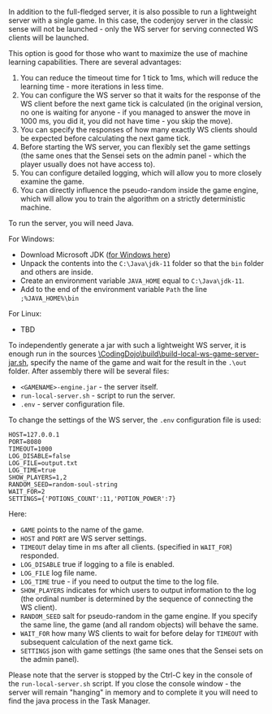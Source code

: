 In addition to the full-fledged server, it is also possible to run a lightweight
server with a single game. In this case, the codenjoy server in
the classic sense will not be launched - only the WS server for
serving connected WS clients will be launched.

This option is good for those who want to maximize the use of
machine learning capabilities. There are several advantages:
1. You can reduce the timeout time for 1 tick to 1ms, which will reduce the learning time -
   more iterations in less time.
2. You can configure the WS server so that it waits for the response of the WS client before
   the next game tick is calculated (in the original version, no one is waiting for anyone -
   if you managed to answer the move in 1000 ms, you did it, you did not have time - you skip the move).
3. You can specify the responses of how many exactly WS clients should be expected before calculating
   the next game tick.
4. Before starting the WS server, you can flexibly set the game settings
   (the same ones that the Sensei sets on the admin panel - which the player usually does not have access to).
5. You can configure detailed logging, which will allow you to more closely examine the game.
6. You can directly influence the pseudo-random inside the game engine, which
   will allow you to train the algorithm on a strictly deterministic machine.

To run the server, you will need Java.

For Windows:
- Download Microsoft JDK ([for Windows here](https://aka.ms/download-jdk/microsoft-jdk-11.0.11.9.1-windows-x64.zip))
- Unpack the contents into the `C:\Java\jdk-11` folder so that the `bin` folder and others are inside.
- Create an environment variable `JAVA_HOME` equal to `C:\Java\jdk-11`.
- Add to the end of the environment variable `Path` the line `;%JAVA_HOME%\bin`

For Linux:
- TBD

To independently generate a jar with such a lightweight WS server, it is enough
run in the sources [\CodingDojo\build\build-local-ws-game-server-jar.sh](https://github.com/codenjoyme/codenjoy/blob/master/CodingDojo/build/build-local-ws-game-server-jar.sh),
specify the name of the game and wait for the result in the `.\out` folder. After assembly there
will be several files:
- `<GAMENAME>-engine.jar` - the server itself.
- `run-local-server.sh` - script to run the server.
- `.env` - server configuration file.

To change the settings of the WS server, the `.env` configuration file is used:
```GAME=mollymage
HOST=127.0.0.1
PORT=8080
TIMEOUT=1000
LOG_DISABLE=false
LOG_FILE=output.txt
LOG_TIME=true
SHOW_PLAYERS=1,2
RANDOM_SEED=random-soul-string
WAIT_FOR=2
SETTINGS={'POTIONS_COUNT':11,'POTION_POWER':7}
```

Here:
- `GAME` points to the name of the game.
- `HOST` and `PORT` are WS server settings.
- `TIMEOUT` delay time in ms after all clients.
  (specified in `WAIT_FOR`) responded.
- `LOG_DISABLE` true if logging to a file is enabled.
- `LOG_FILE` log file name.
- `LOG_TIME` true - if you need to output the time to the log file.
- `SHOW_PLAYERS` indicates for which users to output information to the log
  (the ordinal number is determined by the sequence of connecting the WS client).
- `RANDOM_SEED` salt for pseudo-random in the game engine. If you specify the same
  line, the game (and all random objects) will behave the same.
- `WAIT_FOR` how many WS clients to wait for before
  delay for `TIMEOUT` with subsequent calculation of the next game tick.
- `SETTINGS` json with game settings (the same ones that the Sensei sets on the admin panel).

Please note that the server is stopped by the 
Ctrl-C key in the console of the `run-local-server.sh` script. If you close the console window -
the server will remain "hanging" in memory and to complete it you will need to find the java 
process in the Task Manager.
